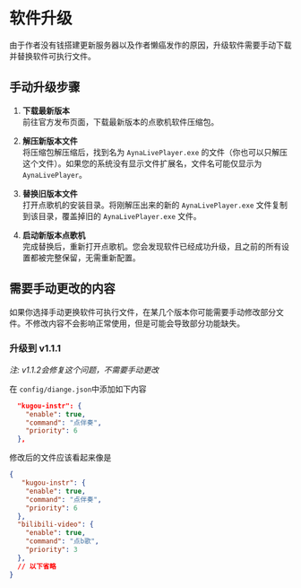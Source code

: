 # 软件升级

由于作者没有钱搭建更新服务器以及作者懒癌发作的原因，升级软件需要手动下载并替换软件可执行文件。

## 手动升级步骤

1. **下载最新版本**  
   前往官方发布页面，下载最新版本的点歌机软件压缩包。

2. **解压新版本文件**  
   将压缩包解压缩后，找到名为 `AynaLivePlayer.exe` 的文件（你也可以只解压这个文件）。如果您的系统没有显示文件扩展名，文件名可能仅显示为 `AynaLivePlayer`。

3. **替换旧版本文件**  
   打开点歌机的安装目录。将刚解压出来的新的 `AynaLivePlayer.exe` 文件复制到该目录，覆盖掉旧的 `AynaLivePlayer.exe` 文件。

4. **启动新版本点歌机**  
   完成替换后，重新打开点歌机。您会发现软件已经成功升级，且之前的所有设置都被完整保留，无需重新配置。

## 需要手动更改的内容

如果你选择手动更换软件可执行文件，在某几个版本你可能需要手动修改部分文件。不修改内容不会影响正常使用，但是可能会导致部分功能缺失。

### 升级到 v1.1.1

*注: v1.1.2会修复这个问题，不需要手动更改*

在 `config/diange.json`中添加如下内容

```json
  "kugou-instr": {
    "enable": true,
    "command": "点伴奏",
    "priority": 6
  },
```

修改后的文件应该看起来像是
```json
{
   "kugou-instr": {
    "enable": true,
    "command": "点伴奏",
    "priority": 6
  },
  "bilibili-video": {
    "enable": true,
    "command": "点b歌",
    "priority": 3
  },
  // 以下省略
}
```